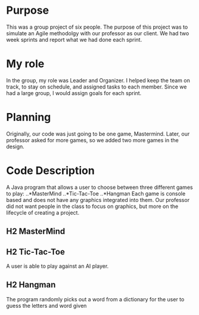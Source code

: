 # Purpose

This was a group project of six people. The purpose of this project was to simulate an Agile methodolgy with our professor as our client. We had two week sprints and report what we had done each sprint.  

# My role 

In the group, my role was Leader and Organizer. I helped keep the team on track, to stay on schedule, and assigned tasks to each member. Since we had a large group, I would assign goals for each sprint. 
# Planning

Originally, our code was just going to be one game, Mastermind. Later, our professor asked for more games, so we added two more games in the design. 

# Code Description

A Java program that allows a user to choose between three different games to play: 
    ..*MasterMind
    ..*Tic-Tac-Toe
    ..*Hangman
Each game is console based and does not have any graphics integrated into them. Our professor did not want people in the class to focus on graphics, but more on the lifecycle of creating a project. 
## H2 MasterMind
## H2 Tic-Tac-Toe
A user is able to play against an AI player.

## H2 Hangman
The program randomly picks out a word from a dictionary for the user to guess the letters and word given 
